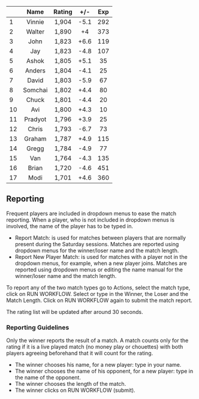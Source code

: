| |Name|Rating|+/-|Exp|
|-|:--:|:----:|:-:|:-:|
|1|Vinnie|1,904|-5.1|292|
|2|Walter|1,890|+4|373|
|3|John|1,823|+6.6|119|
|4|Jay|1,823|-4.8|107|
|5|Ashok|1,805|+5.1|35|
|6|Anders|1,804|-4.1|25|
|7|David|1,803|-5.9|67|
|8|Somchai|1,802|+4.4|80|
|9|Chuck|1,801|-4.4|20|
|10|Avi|1,800|+4.3|10|
|11|Pradyot|1,796|+3.9|25|
|12|Chris|1,793|-6.7|73|
|13|Graham|1,787|+4.9|115|
|14|Gregg|1,784|-4.9|77|
|15|Van|1,764|-4.3|135|
|16|Brian|1,720|-4.6|451|
|17|Modi|1,701|+4.6|360|

 

## Reporting

Frequent players are included in dropdown menus to ease the match reporting.
When a player, who is not included in dropdown menus is involved, the name of the player has to be typed in.

- Report Match:  is used for matches between players that are normally present during the Saturday sessions.
Matches are reported using dropdown menus for the winner/loser name and the match length.
- Report New Player Match:  is used for matches with a player not in the dropdown menus, for example, when a new player joins.
Matches are reported using dropdown menus or editing the name manual for the winner/loser name and the match length.

To report any of the two match types go to Actions, select the match type, click on RUN WORKFLOW.
Select or type in the Winner, the Loser and the Match Length.
Click on RUN WORKFLOW again to submit the match report.

The rating list will be updated after around 30 seconds.

### Reporting Guidelines

Only the winner reports the result of a match.
A match counts only for the rating if it is a live played match (no money play or chouettes)
with both players agreeing beforehand that it will count for the rating.

- The winner chooses his name, for a new player: type in your name.
- The winner chooses the name of his opponent, for a new player: type in the name of the opponent.
- The winner chooses the length of the match.
- The winner clicks on RUN WORKFLOW (submit).
